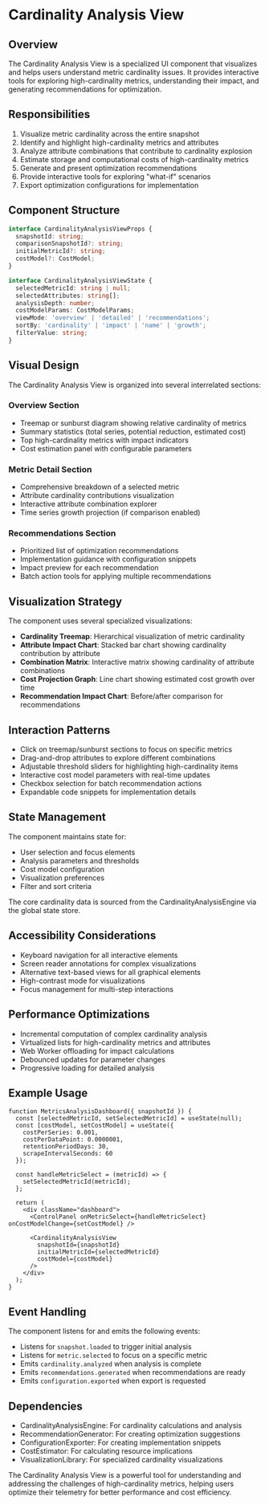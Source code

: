 # Cardinality Analysis View

## Overview

The Cardinality Analysis View is a specialized UI component that visualizes and helps users understand metric cardinality issues. It provides interactive tools for exploring high-cardinality metrics, understanding their impact, and generating recommendations for optimization.

## Responsibilities

1. Visualize metric cardinality across the entire snapshot
2. Identify and highlight high-cardinality metrics and attributes
3. Analyze attribute combinations that contribute to cardinality explosion
4. Estimate storage and computational costs of high-cardinality metrics
5. Generate and present optimization recommendations
6. Provide interactive tools for exploring "what-if" scenarios
7. Export optimization configurations for implementation

## Component Structure

```typescript
interface CardinalityAnalysisViewProps {
  snapshotId: string;
  comparisonSnapshotId?: string;
  initialMetricId?: string;
  costModel?: CostModel;
}

interface CardinalityAnalysisViewState {
  selectedMetricId: string | null;
  selectedAttributes: string[];
  analysisDepth: number;
  costModelParams: CostModelParams;
  viewMode: 'overview' | 'detailed' | 'recommendations';
  sortBy: 'cardinality' | 'impact' | 'name' | 'growth';
  filterValue: string;
}
```

## Visual Design

The Cardinality Analysis View is organized into several interrelated sections:

### Overview Section
- Treemap or sunburst diagram showing relative cardinality of metrics
- Summary statistics (total series, potential reduction, estimated cost)
- Top high-cardinality metrics with impact indicators
- Cost estimation panel with configurable parameters

### Metric Detail Section
- Comprehensive breakdown of a selected metric
- Attribute cardinality contributions visualization
- Interactive attribute combination explorer
- Time series growth projection (if comparison enabled)

### Recommendations Section
- Prioritized list of optimization recommendations
- Implementation guidance with configuration snippets
- Impact preview for each recommendation
- Batch action tools for applying multiple recommendations

## Visualization Strategy

The component uses several specialized visualizations:

- **Cardinality Treemap**: Hierarchical visualization of metric cardinality
- **Attribute Impact Chart**: Stacked bar chart showing cardinality contribution by attribute
- **Combination Matrix**: Interactive matrix showing cardinality of attribute combinations
- **Cost Projection Graph**: Line chart showing estimated cost growth over time
- **Recommendation Impact Chart**: Before/after comparison for recommendations

## Interaction Patterns

- Click on treemap/sunburst sections to focus on specific metrics
- Drag-and-drop attributes to explore different combinations
- Adjustable threshold sliders for highlighting high-cardinality items
- Interactive cost model parameters with real-time updates
- Checkbox selection for batch recommendation actions
- Expandable code snippets for implementation details

## State Management

The component maintains state for:
- User selection and focus elements
- Analysis parameters and thresholds
- Cost model configuration
- Visualization preferences
- Filter and sort criteria

The core cardinality data is sourced from the CardinalityAnalysisEngine via the global state store.

## Accessibility Considerations

- Keyboard navigation for all interactive elements
- Screen reader annotations for complex visualizations
- Alternative text-based views for all graphical elements
- High-contrast mode for visualizations
- Focus management for multi-step interactions

## Performance Optimizations

- Incremental computation of complex cardinality analysis
- Virtualized lists for high-cardinality metrics and attributes
- Web Worker offloading for impact calculations
- Debounced updates for parameter changes
- Progressive loading for detailed analysis

## Example Usage

```tsx
function MetricsAnalysisDashboard({ snapshotId }) {
  const [selectedMetricId, setSelectedMetricId] = useState(null);
  const [costModel, setCostModel] = useState({
    costPerSeries: 0.001,
    costPerDataPoint: 0.0000001,
    retentionPeriodDays: 30,
    scrapeIntervalSeconds: 60
  });
  
  const handleMetricSelect = (metricId) => {
    setSelectedMetricId(metricId);
  };
  
  return (
    <div className="dashboard">
      <ControlPanel onMetricSelect={handleMetricSelect} onCostModelChange={setCostModel} />
      
      <CardinalityAnalysisView
        snapshotId={snapshotId}
        initialMetricId={selectedMetricId}
        costModel={costModel}
      />
    </div>
  );
}
```

## Event Handling

The component listens for and emits the following events:

- Listens for `snapshot.loaded` to trigger initial analysis
- Listens for `metric.selected` to focus on a specific metric
- Emits `cardinality.analyzed` when analysis is complete
- Emits `recommendations.generated` when recommendations are ready
- Emits `configuration.exported` when export is requested

## Dependencies

- CardinalityAnalysisEngine: For cardinality calculations and analysis
- RecommendationGenerator: For creating optimization suggestions
- ConfigurationExporter: For creating implementation snippets
- CostEstimator: For calculating resource implications
- VisualizationLibrary: For specialized cardinality visualizations

The Cardinality Analysis View is a powerful tool for understanding and addressing the challenges of high-cardinality metrics, helping users optimize their telemetry for better performance and cost efficiency.
